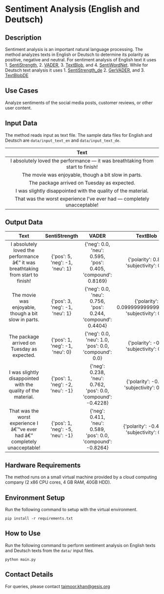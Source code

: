 # Sentiment Analysis (English and Deutsch)

## Description
Sentiment analysis is an important natural language processing. The method analyzes texts in English or Deutsch to determine its polarity as positive, negative and neutral. For sentiment analysis of English text it uses 1. [SentiStrength](https://github.com/zhunhung/Python-SentiStrength), 2. [VADER](https://pypi.org/project/vaderSentiment/), 3. [TextBlob](https://textblob.readthedocs.io/en/dev/), and 4. [SentiWordNet](https://www.nltk.org/api/nltk.corpus.reader.sentiwordnet.html). While for Deutsch text analysis it uses 1. [SentiStrength_de](https://github.com/OFAI/SentiStrength_DE) 2. [GerVADER](https://github.com/KarstenAMF/GerVADER), and 3. [TextBlobDE](https://github.com/markuskiller/textblob-de)   

## Use Cases
Analyze sentiments of the social media posts, customer reviews, or other user content.

## Input Data

The method reads input as text file. The sample data files for English and Deutsch are `data/input_text_en` and `data/input_text_de`.

| Text |
|:----:|
| I absolutely loved the performance — it was breathtaking from start to finish! |
| The movie was enjoyable, though a bit slow in parts. |
| The package arrived on Tuesday as expected. |
| I was slightly disappointed with the quality of the material. |
| That was the worst experience I’ve ever had — completely unacceptable! |

## Output Data

|Text	| SentiStrength	| VADER	| TextBlob	| SentiWordNet |
|:-----:|:-------------:|:-----:|:---------:|:------------:|
| I absolutely loved the performance â€” it was breathtaking from start to finish!	| {'pos': 5, 'neg': -1, 'neu': 1}	| {'neg': 0.0, 'neu': 0.595, 'pos': 0.405, 'compound': 0.8169}	| {'polarity': 0.85, 'subjectivity': 0.9}	| {'pos': 0.625, 'neg': 0.0}|
| The movie was enjoyable, though a bit slow in parts.	| {'pos': 3, 'neg': -1, 'neu': 1}	| {'neg': 0.0, 'neu': 0.756, 'pos': 0.244, 'compound': 0.4404}	| {'polarity': 0.09999999999999998, 'subjectivity': 0.5} |	{'pos': 0.5, 'neg': 0.375} |
| The package arrived on Tuesday as expected.	| {'pos': 1, 'neg': -1, 'neu': 0}	| {'neg': 0.0, 'neu': 1.0, 'pos': 0.0, 'compound': 0.0}	| {'polarity': -0.1, 'subjectivity': 0.4}	| {'pos': 0.0, 'neg': 0.0} |
| I was slightly disappointed with the quality of the material.	| {'pos': 1, 'neg': -2, 'neu': -1}	| {'neg': 0.238, 'neu': 0.762, 'pos': 0.0, 'compound': -0.4228}	| {'polarity': -0.75, 'subjectivity': 0.75}	| {'pos': 0.375, 'neg': 0.5} |
| That was the worst experience I â€™ve ever had â€” completely unacceptable!	| {'pos': 1, 'neg': -5, 'neu': -1}	| {'neg': 0.411, 'neu': 0.589, 'pos': 0.0, 'compound': -0.8264}	| {'polarity': -0.4375, 'subjectivity': 0.7}	| {'pos': 0.75, 'neg': 1.5} |

## Hardware Requirements

The method runs on a small virtual machine provided by a cloud computing company (2 x86 CPU cores, 4 GB RAM, 40GB HDD).

## Environment Setup

Run the following command to setup with the virtual environment.

`pip install -r requirements.txt`

## How to Use

Run the following command to perform sentiment analysis on English texts and Deutsch texts from the `data/` input files.

`python main.py`

## Contact Details
For queries, please contact <taimoor.khan@gesis.org>
